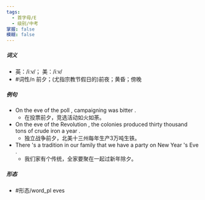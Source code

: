 ```yaml
---
tags:
  - 首字母/E
  - 级别/中考
掌握: false
模糊: false
---
```

##### 词义
- 英：/iːv/； 美：/iːv/
- #词性/n  前夕；(尤指宗教节假日的)前夜；黄昏；傍晚
##### 例句
- On the eve of the poll , campaigning was bitter .
	- 在投票前夕，竞选活动如火如荼。
- On the eve of the Revolution , the colonies produced thirty thousand tons of crude iron a year .
	- 独立战争前夕，北美十三州每年生产3万吨生铁。
- There 's a tradition in our family that we have a party on New Year 's Eve .
	- 我们家有个传统，全家要聚在一起过新年除夕。
##### 形态
- #形态/word_pl eves
